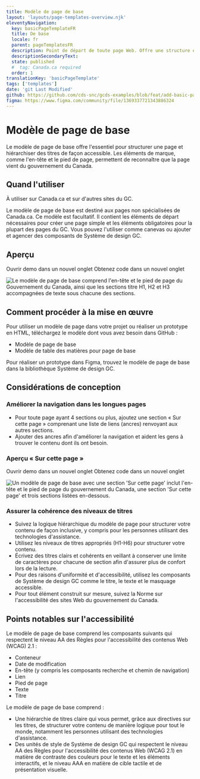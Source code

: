```yaml
---
title: Modèle de page de base
layout: 'layouts/page-templates-overview.njk'
eleventyNavigation:
  key: basicPageTemplateFR
  title: De base
  locale: fr
  parent: pageTemplatesFR
  description: Point de départ de toute page Web. Offre une structure et une hiérarchie basiques et accessibles, et comprend les éléments obligatoires pour la plupart des pages du GC.
  descriptionSecondaryText:
  state: published
  #  tag: Canada.ca required
  order: 1
translationKey: 'basicPageTemplate'
tags: ['templates']
date: 'git Last Modified'
github: https://github.com/cds-snc/gcds-examples/blob/feat/add-basic-page-templates/templates/english/basic-page-template.html
figma: https://www.figma.com/community/file/1369337721343886324
---
```


# Modèle de page de base

Le modèle de page de base offre l'essentiel pour structurer une page et hiérarchiser des titres de façon accessible. Les éléments de marque, comme l'en-tête et le pied de page, permettent de reconnaître que la page vient du gouvernement du Canada.

## Quand l'utiliser

À utiliser sur Canada.ca et sur d'autres sites du GC.

Le modèle de page de base est destiné aux pages non spécialisées de Canada.ca. Ce modèle est facultatif. Il contient les éléments de départ nécessaires pour créer une page simple et les éléments obligatoires pour la plupart des pages du GC. Vous pouvez l'utiliser comme canevas ou ajouter et agencer des <gcds-link href="{{ links.components }}">composants</gcds-link> de Système de design GC.

## Aperçu

<gcds-button class="mb-300" button-role="secondary" type="link" href="{{ links.pageTemplatesBasicPreview }}" target="_blank">Ouvrir demo dans un nouvel onglet</gcds-button>
<gcds-button  button-role="secondary" type="link" href="{{ links.pageTemplatesBasicCode }}" target="_blank">Obtenez code dans un nouvel onglet</gcds-button>

<img class="max-width-content b-sm b-default mb-300 p-300" src="/images/fr/templates/basic-page-preview.png" alt="Le modèle de page de base comprend l'en-tête et le pied de page du Gouvernement du Canada, ainsi que les sections titre H1, H2 et H3 accompagnées de texte sous chacune des sections."/>

## Comment procéder à la mise en œuvre

Pour utiliser un modèle de page dans votre projet ou réaliser un prototype en HTML, téléchargez le modèle dont vous avez besoin dans GitHub :

- <gcds-link external href="{{ links.pageTemplatesBasicGithubLink }}">Modèle de page de base</gcds-link>
- <gcds-link external href="{{ links.pageTemplatesBasicExtOTPGithubLink }}">Modèle de table des matières pour page de base</gcds-link>

Pour réaliser un prototype dans Figma, trouvez le <gcds-link external href="{{ links.figma }}">modèle de page de base</gcds-link> dans la bibliothèque Système de design GC.

## Considérations de conception

### Améliorer la navigation dans les longues pages

- Pour toute page ayant 4 sections ou plus, ajoutez une section « Sur cette page » comprenant une liste de liens (ancres) renvoyant aux autres sections.
- Ajouter des ancres afin d'améliorer la navigation et aident les gens à trouver le contenu dont ils ont besoin.

### Aperçu « Sur cette page »

<gcds-button class="mb-300" button-role="secondary" type="link" href="{{ links.pageTemplatesBasicExtOTPPreview }}" target="_blank">Ouvrir demo dans un nouvel onglet</gcds-button>
<gcds-button  button-role="secondary" type="link" href="{{ links.pageTemplatesBasicExtOTPCode }}" target="_blank">Obtenez code dans un nouvel onglet</gcds-button>

<img class="max-width-content b-sm b-default mb-300 p-300" src="/images/fr/templates/basic-page-on-this-page-preview.png" alt="Un modèle de page de base avec une section &apos;Sur cette page&apos; inclut l&apos;en-tête et le pied de page du gouvernement du Canada, une section &apos;Sur cette page&apos; et trois sections listées en-dessous."/>

### Assurer la cohérence des niveaux de titres

- Suivez la logique hiérarchique du modèle de page pour structurer votre contenu de façon inclusive, y compris pour les personnes utilisant des technologies d'assistance.
- Utilisez les niveaux de titres appropriés (H1-H6) pour structurer votre contenu.
- Écrivez des titres clairs et cohérents en veillant à conserver une limite de caractères pour chacune de section afin d'assurer plus de confort lors de la lecture.
- Pour des raisons d'uniformité et d'accessibilité, utilisez les composants de Système de design GC comme le <gcds-link href="{{ links.heading }}">titre</gcds-link>, le <gcds-link href="{{ links.text }}">texte</gcds-link> et le <gcds-link href="{{ links.screenreaderOnly }}">masquage accessible</gcds-link>.
- Pour tout élément construit sur mesure, suivez la <gcds-link href="{{ links.tbsStandardsOnWebA11y }}" external>Norme sur l'accessibilité des sites Web</gcds-link> du gouvernement du Canada.

## Points notables sur l'accessibilité

Le modèle de page de base comprend les composants suivants qui respectent le niveau AA des Règles pour l'accessibilité des contenus Web (WCAG) 2.1 :

- Conteneur
- Date de modification
- En-tête (y compris les composants recherche et chemin de navigation)
- Lien
- Pied de page
- Texte
- Titre

Le modèle de page de base comprend :

- Une hiérarchie de titres claire qui vous permet, grâce aux directives sur les <gcds-link href="{{ links.heading }}">titres</gcds-link>, de structurer votre contenu de manière logique pour tout le monde, notamment les personnes utilisant des technologies d'assistance.
- Des unités de style de Système de design GC qui respectent le niveau AA des <gcds-link href="{{ links.wcag }}" external>Règles pour l'accessibilité des contenus Web (WCAG 2.1)</gcds-link> en matière de contraste des couleurs pour le texte et les éléments interactifs, et le niveau AAA en matière de cible tactile et de présentation visuelle.

